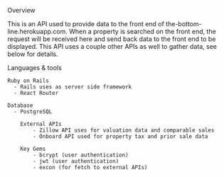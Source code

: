 
Overview

  This is an API used to provide data to the front end of the-bottom-line.herokuapp.com. When a property is searched on the front end, the request will be received here and send back data to the front end to be displayed. This API uses a couple other APIs as well to gather data, see below for details.  

  Languages & tools

    Ruby on Rails 
      - Rails uses as server side framework 
      - React Router 

    Database
      - PostgreSQL

		External APIs
			- Zillow API uses for valuation data and comparable sales
			- Onboard API used for property tax and prior sale data

		Key Gems
			- bcrypt (user authentication)
			- jwt (user authentication)
			- excon (for fetch to external APIs)






